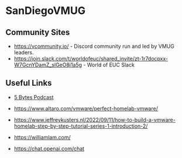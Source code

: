 # SanDiegoVMUG
## Community Sites

* https://vcommunity.io/ - Discord community run and led by VMUG leaders.
* https://join.slack.com/t/worldofeuc/shared_invite/zt-1r7docpxx-W7GcnYDamZ_slGeO8j1a5g - World of EUC Slack

## Useful Links
* [5 Bytes Podcast](https://www.rorymon.com/blog/5-bytes-podcast-episode-guide/)
* https://www.altaro.com/vmware/perfect-homelab-vmware/
* https://www.jeffreykusters.nl/2022/09/11/how-to-build-a-vmware-homelab-step-by-step-tutorial-series-1-introduction-2/
* https://williamlam.com/

* https://chat.openai.com/chat

